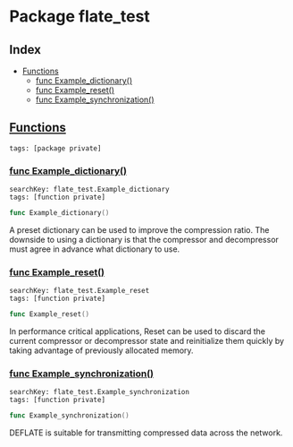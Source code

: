 # Package flate_test

## Index

* [Functions](#func)
    * [func Example_dictionary()](#Example_dictionary)
    * [func Example_reset()](#Example_reset)
    * [func Example_synchronization()](#Example_synchronization)


## <a id="func" href="#func">Functions</a>

```
tags: [package private]
```

### <a id="Example_dictionary" href="#Example_dictionary">func Example_dictionary()</a>

```
searchKey: flate_test.Example_dictionary
tags: [function private]
```

```Go
func Example_dictionary()
```

A preset dictionary can be used to improve the compression ratio. The downside to using a dictionary is that the compressor and decompressor must agree in advance what dictionary to use. 

### <a id="Example_reset" href="#Example_reset">func Example_reset()</a>

```
searchKey: flate_test.Example_reset
tags: [function private]
```

```Go
func Example_reset()
```

In performance critical applications, Reset can be used to discard the current compressor or decompressor state and reinitialize them quickly by taking advantage of previously allocated memory. 

### <a id="Example_synchronization" href="#Example_synchronization">func Example_synchronization()</a>

```
searchKey: flate_test.Example_synchronization
tags: [function private]
```

```Go
func Example_synchronization()
```

DEFLATE is suitable for transmitting compressed data across the network. 

